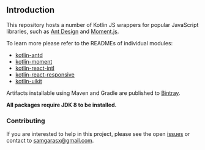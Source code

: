 ## Introduction

This repository hosts a number of Kotlin JS wrappers for popular JavaScript libraries, such as 
[Ant Design](https://ant.design/docs/react/introduce) and [Moment.js](https://momentjs.com/).

To learn more please refer to the READMEs of individual modules:
* [kotlin-antd](kotlin-antd/README.md)
* [kotlin-moment](kotlin-moment/README.md)
* [kotlin-react-intl](kotlin-react-intl/README.md)
* [kotlin-react-responsive](kotlin-react-responsive/README.md)
* [kotlin-uikit](kotlin-uikit/README.md)

Artifacts installable using Maven and Gradle are published to [Bintray](https://bintray.com/samgarasx/kotlin-js-wrappers).

**All packages require JDK 8 to be installed.**

### Contributing

If you are interested to help in this project, please see the open [issues](https://github.com/samgarasx/kotlin-js-wrappers/issues) 
or contact to [samgarasx@gmail.com](mailto:samgarasx@gmail.com).
